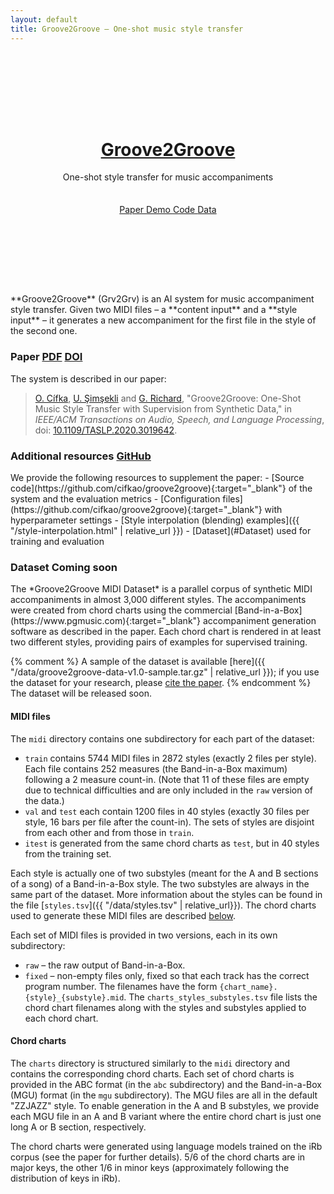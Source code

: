 ```yaml
---
layout: default
title: Groove2Groove – One-shot music style transfer
---
```


<header style="background-image: url('{{ "/assets/img/splash-vinyls.jpg" | relative_url }}')">
  <div class="container" style="padding: 100px 15px 70px 15px">
    <h1><a href="#">Groove2Groove</a></h1>
    <div class="subheading">
      One-shot style transfer for music accompaniments
    </div>
    <div style="margin-top: 35px;">
      <a href="#Paper" class="btn btn-outline-light m-1" role="button">
        <small><span class="oi oi-document" aria-hidden="true"></span></small>
        Paper
      </a>
      <a href="{{ "/demo.html" | relative_url }}" class="btn btn-outline-light m-1" role="button">
        <small><span class="oi oi-audio-spectrum" aria-hidden="true"></span></small>
        Demo
      </a>
      <a href="https://github.com/cifkao/groove2groove" target="_blank" class="btn btn-outline-light m-1" role="button">
        <small><span class="oi oi-code" aria-hidden="true"></span></small>
        Code
      </a>
      <a href="#Dataset" class="btn btn-outline-light m-1" role="button">
        <small><span class="oi oi-data-transfer-download" aria-hidden="true"></span></small>
        Data
      </a>
    </div>
  </div>
</header>

<main>
  <div class="container">
    <div class="row pt-2 pb-2">
      <div class="lead col-12" markdown="1">
**Groove2Groove** (Grv2Grv) is an AI system for music accompaniment style transfer.
Given two MIDI files – a **content input** and a **style input** – it generates a new accompaniment
for the first file in the style of the second one.
</div>
    </div>
  </div>

  <div class="container">
    <div class="row pt-4 pb-2">
      <div class="col-md-3 col-12 mb-3">
        <h3 id="Paper" class="anchor"><span class="mr-2">Paper</span><span class="badges">
          <a href="{{ "/data/paper.pdf" | relative_url }}" class="badge"><span class="oi oi-document" aria-hidden="true"></span>PDF</a>
          <a href="https://doi.org/10.1109/TASLP.2020.3019642" target="blank" class="badge"><span class="oi oi-double-quote-serif-right" aria-hidden="true"></span>DOI</a>
        </span></h3>
      </div>
      <div class="col-md-9 col-12">
        <p>The system is described in our paper:</p>
        <blockquote>
          <p class="mb-0">
            <a href="https://ondrej.cifka.com" target="_blank">O. Cífka</a>, <a href="https://perso.telecom-paristech.fr/simsekli/" target="_blank">U. Şimşekli</a> and <a href="https://perso.telecom-paristech.fr/grichard/" target="_blank">G. Richard</a>, "Groove2Groove: One-Shot Music Style Transfer with Supervision from Synthetic Data," in <em>IEEE/ACM Transactions on Audio, Speech, and Language Processing</em>, doi: <a href="https://doi.org/10.1109/TASLP.2020.3019642" target="_blank">10.1109/TASLP.2020.3019642</a>.
          </p>
        </blockquote>
      </div>
    </div>
  </div>

  <div class="container">
    <div class="row pt-4 pb-2">
      <div class="col-md-3 col-12 mb-3">
        <h3 id="Additional_resources" class="anchor"><span class="mr-2">Additional resources</span><span class="badges">
          <a href="https://github.com/cifkao/groove2groove" target="blank" class="badge"><span class="oi oi-code" aria-hidden="true"></span>GitHub</a>
        </span></h3>
      </div>
      <div class="col-md-9 col-12" markdown="1">
We provide the following resources to supplement the paper:
  - [Source code](https://github.com/cifkao/groove2groove){:target="_blank"} of the system and the evaluation metrics
  - [Configuration files](https://github.com/cifkao/groove2groove){:target="_blank"} with hyperparameter settings
  - [Style interpolation (blending) examples]({{ "/style-interpolation.html" | relative_url }})
  - [Dataset](#Dataset) used for training and evaluation
</div>
    </div>
  </div>

  <div class="container">
    <div class="row pt-4 pb-2">
      <div class="col-md-3 col-12 mb-3">
        <h3 id="Dataset" class="anchor"><span class="mr-2">Dataset</span><span class="badges">
          <span class="badge">Coming soon</span>
        </span></h3>
      </div>
      <div class="col-md-9 col-12" markdown="1">
The *Groove2Groove MIDI Dataset* is a parallel corpus of synthetic MIDI accompaniments in almost 3,000 different styles.
The accompaniments were created from chord charts using the commercial
[Band-in-a-Box](https://www.pgmusic.com){:target="_blank"}
accompaniment generation software as described in the paper.
Each chord chart is rendered in at least two different styles, providing pairs of examples for supervised training.

{% comment %}
A sample of the dataset is available [here]({{ "/data/groove2groove-data-v1.0-sample.tar.gz" | relative_url }});
if you use the dataset for your research, please <a href="#Paper">cite the paper</a>.
{% endcomment %}
The dataset will be released soon.

#### MIDI files
The `midi` directory contains one subdirectory for each part of the dataset:
- `train` contains 5744 MIDI files in 2872 styles (exactly 2 files per style). Each file contains
  252 measures (the Band-in-a-Box maximum) following a 2 measure count-in. (Note that 11 of these
  files are empty due to technical difficulties and are only included in the `raw` version of the
  data.)
- `val` and `test` each contain 1200 files in 40 styles (exactly 30 files per style, 16 bars per
  file after the count-in). The sets of styles are disjoint from each other and from those in
  `train`.
- `itest` is generated from the same chord charts as `test`, but in 40 styles from the training set.

Each style is actually one of two substyles (meant for the A and B sections of a song) of a
Band-in-a-Box style. The two substyles are always in the same part of the dataset. More information
about the styles can be found in the file [`styles.tsv`]({{ "/data/styles.tsv" | relative_url}}).
The chord charts used to generate these MIDI files are described [below](#chord-charts).

Each set of MIDI files is provided in two versions, each in its own subdirectory:
- `raw` – the raw output of Band-in-a-Box.
- `fixed` – non-empty files only, fixed so that each track has the correct program number.
The filenames have the form `{chart_name}.{style}_{substyle}.mid`. The `charts_styles_substyles.tsv`
file lists the chord chart filenames along with the styles and substyles applied to each chord
chart.

#### Chord charts
The `charts` directory is structured similarly to the `midi` directory and contains the
corresponding chord charts. Each set of chord charts is provided in the ABC format (in the `abc`
subdirectory) and the Band-in-a-Box (MGU) format (in the `mgu` subdirectory). The MGU files are all
in the default "ZZJAZZ" style. To enable generation in the A and B substyles, we provide each MGU
file in an A and B variant where the entire chord chart is just one long A or B section,
respectively.

The chord charts were generated using language models trained on the iRb corpus (see the paper
for further details). 5/6 of the chord charts are in major keys, the other 1/6 in minor keys
(approximately following the distribution of keys in iRb).
</div>
    </div>
  </div>
</main>
